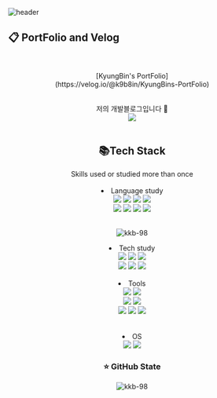 ![header](https://capsule-render.vercel.app/api?type=slice&color=20C997&height=300&section=header&text=Kang%20Kyung%20Bin&fontSize=68&fontColor=ffffff)
## :clipboard: PortFolio and Velog</br>
<br>

<p align="center">[KyungBin's PortFolio]<br>(https://velog.io/@k9b8in/KyungBins-PortFolio)</p>
<br>
<div align="center">
저의 개발블로그입니다 🐤
<br>
<a href="https://velog.io/@k9b8in"><img src="https://img.shields.io/badge/Velog-3DDC84?style=flat-square&logo=Blogger&logoColor=white"/></a>
<div>
<br>

## :books:Tech Stack
<div align="center">
  Skills used or studied more than once
  
</div>

<br>
<div align="center">
  
<li class="has-line-data" data-line-start="15" data-line-end="17">Language study</li>
<img src="https://img.shields.io/badge/java-007396?style=flat-square&logo=java&logoColor=white"/>
<img src="https://img.shields.io/badge/C-A8B9CC?style=flat-square&logo=C&logoColor=white"/>
<img src="https://img.shields.io/badge/C Sharp-239120?style=flat-square&logo=C sharp&logoColor=white"/>
<img src="https://img.shields.io/badge/C++-00599C?style=flat-square&logo=C++&logoColor=white"/>
<br>
<img src="https://img.shields.io/badge/Python-3766AB?style=flat-square&logo=Python&logoColor=white"/>
<img src="https://img.shields.io/badge/HTML5-E34F26?style=flat-square&logo=HTML5&logoColor=white"/>
<img src="https://img.shields.io/badge/CSS-1572B6?style=flat-square&logo=CSS3&logoColor=white"/>
<img src="https://img.shields.io/badge/JavaScript-F7DF1E?style=flat-square&logo=JavaScript&logoColor=000000"/>
<br><br>
</div>
<p align="center"><img align="center" src="https://github-readme-stats.vercel.app/api/top-langs?username=kkb-98&show_icons=true&locale=en&layout=compact" alt="kkb-98" /></p>
<div align="center">

<li class="has-line-data" data-line-start="15" data-line-end="17">Tech study</li>
<img src="https://img.shields.io/badge/Spring-6DB33F?style=flat-square&logo=Spring&logoColor=white"/>
<img src="https://img.shields.io/badge/Spring Boot-6DB33F?style=flat-square&logo=Spring Boot&logoColor=white"/>  
<img src="https://img.shields.io/badge/Android-3DDC84?style=flat-square&logo=Android&logoColor=000000"/>
<br>
<img src="https://img.shields.io/badge/MySQL-4479A1?style=flat-square&logo=MySQL&logoColor=000000"/>
<img src="https://img.shields.io/badge/OpenCV-5C3EE8?style=flat-square&logo=OpenCV&logoColor=white"/>
<img src="https://img.shields.io/badge/ROS-22314E?style=flat-square&logo=ROS&logoColor=white"/>
<br><br>
</div>

<div align="center">

<li class="has-line-data" data-line-start="15" data-line-end="17">Tools</li>
<img src="https://img.shields.io/badge/IntelliJ IDEA-000000?style=flat-square&logo=IntelliJ IDEA&logoColor=white"/>
<img src="https://img.shields.io/badge/PyCharm-000000?style=flat-square&logo=Pycharm&logoColor=white"/>
<br>
<img src="https://img.shields.io/badge/Visual Studio-5C2D91?style=flat-square&logo=Visual Studio&logoColor=white"/>
<img src="https://img.shields.io/badge/Visual Studio Code-007ACC?style=flat-square&logo=Visual Studio Code&logoColor=white"/>
<br>
<img src="https://img.shields.io/badge/Android Studio-3DDC84?style=flat-square&logo=Android Studio&logoColor=000000"/>
<img src="https://img.shields.io/badge/Git-F05032?style=flat-square&logo=Git&logoColor=white"/>
<img src="https://img.shields.io/badge/GitHub-181717?style=flat-square&logo=GitHub&logoColor=white"/>
</div>
<br><br>
<div align="center">
<li class="has-line-data" data-line-start="15" data-line-end="17">OS</li>
<img src="https://img.shields.io/badge/Windows-0078D6?style=flat-square&logo=Windows&logoColor=white"/>
<img src="https://img.shields.io/badge/ubuntu-E95420?style=flat-square&logo=Ubuntu&logoColor=white"/>
<br>
</div>

### :star: GitHub State
<p align="center">
<img align="center" src="https://github-readme-stats.vercel.app/api?username=kkb-98&show_icons=true&locale=en" alt="kkb-98"/</p>
  

